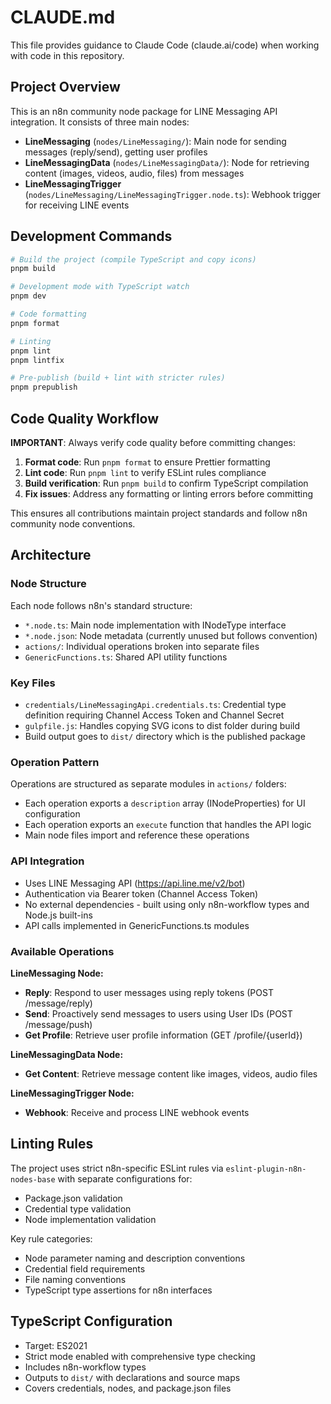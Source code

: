 # CLAUDE.md

This file provides guidance to Claude Code (claude.ai/code) when working with code in this repository.

## Project Overview

This is an n8n community node package for LINE Messaging API integration. It consists of three main nodes:

- **LineMessaging** (`nodes/LineMessaging/`): Main node for sending messages (reply/send), getting user profiles
- **LineMessagingData** (`nodes/LineMessagingData/`): Node for retrieving content (images, videos, audio, files) from messages
- **LineMessagingTrigger** (`nodes/LineMessaging/LineMessagingTrigger.node.ts`): Webhook trigger for receiving LINE events

## Development Commands

```bash
# Build the project (compile TypeScript and copy icons)
pnpm build

# Development mode with TypeScript watch
pnpm dev

# Code formatting
pnpm format

# Linting
pnpm lint
pnpm lintfix

# Pre-publish (build + lint with stricter rules)
pnpm prepublish
```

## Code Quality Workflow

**IMPORTANT**: Always verify code quality before committing changes:

1. **Format code**: Run `pnpm format` to ensure Prettier formatting
2. **Lint code**: Run `pnpm lint` to verify ESLint rules compliance
3. **Build verification**: Run `pnpm build` to confirm TypeScript compilation
4. **Fix issues**: Address any formatting or linting errors before committing

This ensures all contributions maintain project standards and follow n8n community node conventions.

## Architecture

### Node Structure

Each node follows n8n's standard structure:

- `*.node.ts`: Main node implementation with INodeType interface
- `*.node.json`: Node metadata (currently unused but follows convention)
- `actions/`: Individual operations broken into separate files
- `GenericFunctions.ts`: Shared API utility functions

### Key Files

- `credentials/LineMessagingApi.credentials.ts`: Credential type definition requiring Channel Access Token and Channel Secret
- `gulpfile.js`: Handles copying SVG icons to dist folder during build
- Build output goes to `dist/` directory which is the published package

### Operation Pattern

Operations are structured as separate modules in `actions/` folders:

- Each operation exports a `description` array (INodeProperties) for UI configuration
- Each operation exports an `execute` function that handles the API logic
- Main node files import and reference these operations

### API Integration

- Uses LINE Messaging API (https://api.line.me/v2/bot)
- Authentication via Bearer token (Channel Access Token)
- No external dependencies - built using only n8n-workflow types and Node.js built-ins
- API calls implemented in GenericFunctions.ts modules

### Available Operations

**LineMessaging Node:**
- **Reply**: Respond to user messages using reply tokens (POST /message/reply)
- **Send**: Proactively send messages to users using User IDs (POST /message/push)
- **Get Profile**: Retrieve user profile information (GET /profile/{userId})

**LineMessagingData Node:**
- **Get Content**: Retrieve message content like images, videos, audio files

**LineMessagingTrigger Node:**
- **Webhook**: Receive and process LINE webhook events

## Linting Rules

The project uses strict n8n-specific ESLint rules via `eslint-plugin-n8n-nodes-base` with separate configurations for:

- Package.json validation
- Credential type validation
- Node implementation validation

Key rule categories:

- Node parameter naming and description conventions
- Credential field requirements
- File naming conventions
- TypeScript type assertions for n8n interfaces

## TypeScript Configuration

- Target: ES2021
- Strict mode enabled with comprehensive type checking
- Includes n8n-workflow types
- Outputs to `dist/` with declarations and source maps
- Covers credentials, nodes, and package.json files
